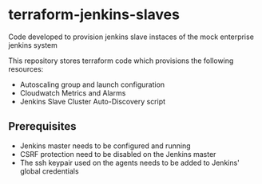 # terraform-jenkins-slaves

Code developed to provision jenkins slave instaces of the mock enterprise jenkins system

This repository stores terraform code which provisions the following resources:

- Autoscaling group and launch configuration
- Cloudwatch Metrics and Alarms
- Jenkins Slave Cluster Auto-Discovery script

## Prerequisites

- Jenkins master needs to be configured and running
- CSRF protection need to be disabled on the Jenkins master
- The ssh keypair used on the agents needs to be added to Jenkins' global credentials
